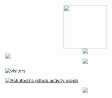 
<!-- [![mageAoe](https://github-readme-stats.vercel.app/api?username=mageAoe)](https://github.com/anuraghazra/github-readme-stats) -->

<div align="center"> <img height="137px" src="https://github-readme-stats.vercel.app/api?username=mageAoe&hide_title=true&hide_border=true&show_icons=trueline_height=21&text_color=000&icon_color=000&bg_color=0,ea6161,ffc64d,fffc4d,52fa5a&theme=graywhite" /> </div>



<div align="center"> <img src="https://github-readme-stats.vercel.app/api/top-langs/?username=mageAoe&hide_title=true&hide_border=true&layout=compact&langs_count=6&text_color=000&icon_color=fff&bg_color=0,52fa5a,4dfcff,c64dff&theme=graywhite" /> </div>

<div> <img src="https://github-profile-trophy.vercel.app/?username=mageAoe" /> </div>

<div align="center"> <img src="https://visitor-badge.glitch.me/badge?page_id=mageAoe" /> </div>

![visitors](https://visitor-badge.glitch.me/badge?page_id=mageAoe.visitor-badge&left_color=green&right_color=red)

[![Ashutosh's github activity graph](https://github-readme-activity-graph.vercel.app/graph?username=mageAoe&theme=dracula)](https://github.com/mageAoe/github-readme-activity-graph)

<div align="center"> <img src="https://github-readme-streak-stats.herokuapp.com/?user=mageAoe" /> </div>

<!--  <div align="center"> <img src="https://stats.justsong.cn/api/csdn?id=mageAoe"> </div> -->

<!--
**mageAoe/mageAoe** is a ✨ _special_ ✨ repository because its `README.md` (this file) appears on your GitHub profile.

Here are some ideas to get you started:

- 🔭 I’m currently working on ...
- 🌱 I’m currently learning ...
- 👯 I’m looking to collaborate on ...
- 🤔 I’m looking for help with ...
- 💬 Ask me about ...
- 📫 How to reach me: ...
- 😄 Pronouns: ...
- ⚡ Fun fact: ...
-->
